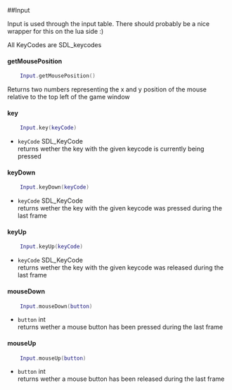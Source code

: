 ##Input

Input is used through the input table. There should probably be a nice wrapper for this on the lua side :)

All KeyCodes are SDL_keycodes

#### getMousePosition
```lua
	Input.getMousePosition()
```
Returns two numbers representing the x and y position of the mouse relative to the top left of the game window

#### key
```lua
	Input.key(keyCode)
```
* `keyCode` SDL_KeyCode  
returns wether the key with the given keycode is currently being pressed

#### keyDown
```lua
	Input.keyDown(keyCode)
```
* `keyCode` SDL_KeyCode  
returns wether the key with the given keycode was pressed during the last frame

#### keyUp
```lua
	Input.keyUp(keyCode)
```
* `keyCode` SDL_KeyCode  
returns wether the key with the given keycode was released during the last frame


#### mouseDown
```lua
	Input.mouseDown(button)
```
* `button` int  
returns wether a mouse button has been pressed during the last frame

#### mouseUp
```lua
	Input.mouseUp(button)
```
* `button` int  
returns wether a mouse button has been released during the last frame

